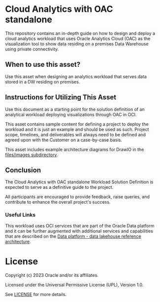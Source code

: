 # Cloud Analytics with OAC standalone

This repository contains an in-depth guide on how to design and deploy a cloud analytics workload that uses Oracle Analytics Cloud (OAC) as the visualization tool to show data residing on a premises Data Warehouse using private connectivity.

## When to use this asset?

Use this asset when designing an analytics workload that serves data stored in a DW residing on premises. 

## Instructions for Utilizing This Asset

Use this document as a starting point for the solution definition of an analytical workload deploying visualizations through OAC in OCI. 

This asset contains sample content for defining a project to deploy the workload and it is just an example and should be used as such. Project scope, timelines, and deliverables will always need to be defined and agreed upon with the Customer on a case-by-case basis.

This asset includes example architecture diagrams for DrawIO in the [files/images subdirectory](files/images).

## Conclusion
The Cloud Analytics with OAC standalone Workload Solution Definition is expected to serve as a definitive guide to the project. 

All participants are encouraged to provide feedback, raise queries, and contribute to enhance the overall project's success.

### Useful Links
This workload uses OCI services that are part of the Oracle Data platform and it can be further augmented with additional services and capabilities that are described on the [Data platform - data lakehouse reference architecture](https://docs.oracle.com/en/solutions/data-platform-lakehouse/index.html#GUID-A328ACEF-30B8-4595-B86F-F27B512744DF).

# License

Copyright (c) 2023 Oracle and/or its affiliates.

Licensed under the Universal Permissive License (UPL), Version 1.0.

See [LICENSE](LICENSE.txt) for more details.

